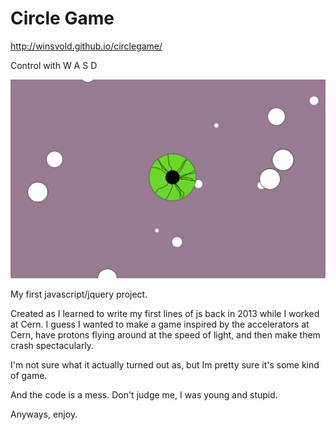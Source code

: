 Circle Game
===========

http://winsvold.github.io/circlegame/

Control with W A S D

![CircleGame](https://github.com/winsvold/circlegame/blob/master/img/circlegame.gif)

My first javascript/jquery project.
 
Created as I learned to write my first lines of js back in 2013 while I worked at Cern. 
I guess I wanted to make a game inspired by the accelerators at Cern, have protons flying 
around at the speed of light, and then make them crash spectacularly. 

I'm not sure what it actually turned out as, but Im pretty sure it's some kind of game. 

And the code is a mess. Don't judge me, I was young and stupid.

Anyways, enjoy.
